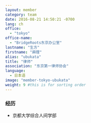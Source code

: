 ```yaml
---
layout: member
category: team
date: 2016-08-21 14:50:21 -0700
lang: ch
office:
  - "tokyo"
office-name:
  - "BridgeRoots东京办公室"
lastname: "生方"
firstname: "麻理"
alias: "ubukata"
title: "律师"
association: "东京第一律师协会"
language:
  - 日本语
image: "member-tokyo-ubukata"
weight: 9 #this is for sorting order
---
```


### 经历
- 京都大学综合人间学部
